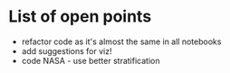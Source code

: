 # List of open points

- refactor code as it's almost the same in all notebooks
- add suggestions for viz!
- code NASA - use better stratification
